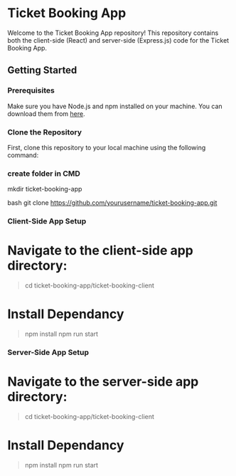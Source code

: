 # Ticket Booking App

Welcome to the Ticket Booking App repository! This repository contains both the client-side (React) and server-side (Express.js) code for the Ticket Booking App.

## Getting Started

### Prerequisites

Make sure you have Node.js and npm installed on your machine. You can download them from [here](https://nodejs.org/).

### Clone the Repository

First, clone this repository to your local machine using the following command:

### create folder in CMD

mkdir ticket-booking-app

bash
git clone https://github.com/yourusername/ticket-booking-app.git

### Client-Side App Setup

# Navigate to the client-side app directory:
> cd ticket-booking-app/ticket-booking-client

# Install Dependancy
> npm install
> npm run start

### Server-Side App Setup

# Navigate to the server-side app directory:
> cd ticket-booking-app/ticket-booking-client

# Install Dependancy
> npm install
> npm run start
